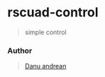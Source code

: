 # rscuad-control
> simple control

### Author
> <a href="https://me-danuandrean.github.io/">Danu andrean </a>
